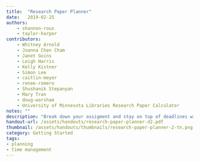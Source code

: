 ```yaml
---
title:  "Research Paper Planner"
date:   2019-02-25
authors:
    - shannon-roux
    - taylor-harper
contributors:
    - Whitney Arnold
    - Joanna Chen Cham
    - Janet Goins
    - Leigh Harris
    - Kelly Kistner
    - Simon Lee
    - caitlin-meyer
    - renee-romero
    - Shushanik Stepanyan
    - Mary Tran
    - doug-worsham
    - University of Minnesota Libraries Research Paper Calculator
notes: ""
description: "Break down your assigment and stay on top of deadlines with this useful planner!"
handout-url: /assets/handouts/research-paper-planner-d2.pdf
thumbnail: /assets/handouts/thumbnails/research-paper-planner-2-tn.png
category: Getting Started
tags:
- planning
- time management
---
```

